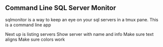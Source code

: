 Command Line SQL Server Monitor
-----------------------------
sqlmonitor is a way to keep an eye on your sql servers in a tmux pane.
This is a command line app

Next up is listing servers
    Show server with name and info
        Make sure text aligns
        Make sure colors work
